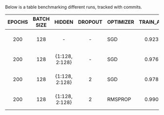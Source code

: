 Below is a table benchmarking different runs, tracked with commits.


| EPOCHS | BATCH SIZE |     HIDDEN     | DROPOUT | OPTIMIZER | TRAIN_ACC | VAL_ACC | TEST_ACC | TRAIN_LOSS | VAL_LOSS | TEST_LOSS |                                                         COMMIT                                                         |
|:------:|:----------:|:--------------:|:-------:|-----------|:---------:|:-------:|:--------:|------------|----------|-----------|:----------------------------------------------------------------------------------------------------------------------:|
|  200   |    128     |       -        |    -    | SGD       |  0.9231   | 0.9230  |  0.9225  | 0.2763     | 0.2754   | 0.2774    | https://github.com/mach-12/tensorflow-learning-path/blob/3863b5c20b92151de0227e8a1e5a04552119d278/Chapter-1/2-MNIST.py |
|  200   |    128     | {1:128, 2:128} |    -    | SGD       |  0.9765   | 0.9754  |  0.9765  | 0.0166     | 0.0909   | 0.0825    | https://github.com/mach-12/tensorflow-learning-path/blob/3a90ca19e395cfa6b987056997024fc44563cd4e/Chapter-1/2-MNIST.py |
|  200   |    128     | {1:128, 2:128} |    2    | SGD       |  0.9780   | 0.9761  |  0.9775  | 0.0733     | 0.0796   | 0.0733    | https://github.com/mach-12/tensorflow-learning-path/blob/79517aef566c9ec7f8a60c7e8b7ab87972efae88/Chapter-1/2-MNIST.py |
|  200   |    128     | {1:128, 2:128} |    2    | RMSPROP   |  0.9901   | 0.9781  |  0.9774  | 0.0506     | 0.3108   | 0.3037    | https://github.com/mach-12/tensorflow-learning-path/blob/d88b97f074f1e0577e14299fbb57b9b23b66d99b/Chapter-1/2-MNIST.py|
